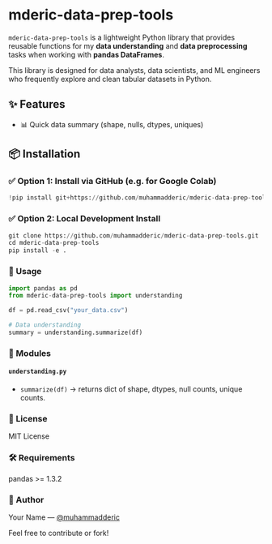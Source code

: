 # mderic-data-prep-tools

`mderic-data-prep-tools` is a lightweight Python library that provides reusable functions for my **data understanding** and **data preprocessing** tasks when working with **pandas DataFrames**.

This library is designed for data analysts, data scientists, and ML engineers who frequently explore and clean tabular datasets in Python.

## ✨ Features
- 📊 Quick data summary (shape, nulls, dtypes, uniques)

## 📦 Installation

### ✅ Option 1: Install via GitHub (e.g. for Google Colab)
```python
!pip install git+https://github.com/muhammadderic/mderic-data-prep-tools.git
```

### ✅ Option 2: Local Development Install
```python
git clone https://github.com/muhammadderic/mderic-data-prep-tools.git
cd mderic-data-prep-tools
pip install -e .
```

### 🚀 Usage
```python
import pandas as pd
from mderic-data-prep-tools import understanding

df = pd.read_csv("your_data.csv")

# Data understanding
summary = understanding.summarize(df)
```

### 📂 Modules
#### `understanding.py`
- `summarize(df)` → returns dict of shape, dtypes, null counts, unique counts.

### 📄 License
MIT License

### 🛠 Requirements
pandas >= 1.3.2

### 👤 Author
Your Name — [@muhammadderic](https://github.com/muhammadderic)

Feel free to contribute or fork!
